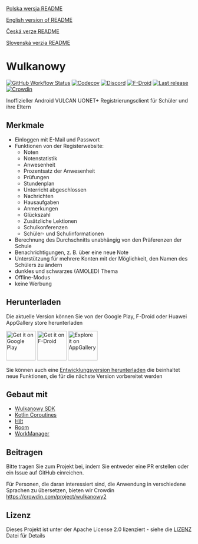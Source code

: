 [Polska wersja README](README.md)

[English version of README](README.en.md)

[Česká verze README](README.cs.md)

[Slovenská verzia README](README.sk.md)

# Wulkanowy

[![GitHub Workflow Status](https://img.shields.io/github/workflow/status/wulkanowy/wulkanowy/Tests/develop?style=flat-square)](https://github.com/wulkanowy/wulkanowy/actions)
[![Codecov](https://img.shields.io/codecov/c/github/wulkanowy/wulkanowy/master.svg?style=flat-square)](https://codecov.io/gh/wulkanowy/wulkanowy)
[![Discord](https://img.shields.io/discord/390889354199040011.svg?style=flat-square)](https://discord.gg/vccAQBr)
[![F-Droid](https://img.shields.io/f-droid/v/io.github.wulkanowy.svg?style=flat-square)](https://f-droid.org/packages/io.github.wulkanowy/)
[![Last release](https://img.shields.io/github/release/wulkanowy/wulkanowy.svg?logo=github&style=flat-square)](https://github.com/wulkanowy/wulkanowy/releases)
[![Crowdin](https://badges.crowdin.net/wulkanowy2/localized.svg)](https://translate.wulkanowy.net.pl)

Inoffizieller Android VULCAN UONET+ Registrierungsclient für Schüler und ihre Eltern

## Merkmale

* Einloggen mit E-Mail und Passwort
* Funktionen von der Registerwebsite:
    * Noten
    * Notenstatistik
    * Anwesenheit
    * Prozentsatz der Anwesenheit
    * Prüfungen
    * Stundenplan
    * Unterricht abgeschlossen
    * Nachrichten
    * Hausaufgaben
    * Anmerkungen
    * Glückszahl
    * Zusätzliche Lektionen
    * Schulkonferenzen
    * Schüler- und Schulinformationen
* Berechnung des Durchschnitts unabhängig von den Präferenzen der Schule
* Benachrichtigungen, z. B. über eine neue Note
* Unterstützung für mehrere Konten mit der Möglichkeit, den Namen des Schülers zu ändern
* dunkles und schwarzes (AMOLED) Thema
* Offline-Modus
* keine Werbung

## Herunterladen

Die aktuelle Version können Sie von der Google Play, F-Droid oder Huawei AppGallery store herunterladen

[<img src="https://play.google.com/intl/en_us/badges/images/generic/en_badge_web_generic.png"
    alt="Get it on Google Play"
    height="80">](https://play.google.com/store/apps/details?id=io.github.wulkanowy)
[<img src="https://fdroid.gitlab.io/artwork/badge/get-it-on.png"
    alt="Get it on F-Droid"
    height="80">](https://f-droid.org/packages/io.github.wulkanowy/)
[<img src="appgallery_badge.png"
    alt="Explore it on AppGallery"
    height="80">](https://appgallery.cloud.huawei.com/ag/n/app/C101440411?channelId=Badge&id=1b3f7fbb700849a9be0dba6b520b2282&s=EB1D3BF9ED9D1564D869B7B94B18016D3CABFCA5AEFB8E29F675FA04E0DC131D&detailType=0&v=)
    
Sie können auch eine [Entwicklungsversion herunterladen](https://wulkanowy.github.io/#download) die beinhaltet neue Funktionen, die für die nächste Version vorbereitet werden

## Gebaut mit


* [Wulkanowy SDK](https://github.com/wulkanowy/sdk)
* [Kotlin Coroutines](https://kotlinlang.org/docs/reference/coroutines-overview.html)
* [Hilt](https://dagger.dev/hilt/)
* [Room](https://developer.android.com/topic/libraries/architecture/room)
* [WorkManager](https://developer.android.com/topic/libraries/architecture/workmanager) 

## Beitragen

Bitte tragen Sie zum Projekt bei, indem Sie entweder eine PR erstellen oder ein Issue auf GitHub einreichen.

Für Personen, die daran interessiert sind, die Anwendung in verschiedene Sprachen zu übersetzen, bieten wir Crowdin
https://crowdin.com/project/wulkanowy2

## Lizenz

Dieses Projekt ist unter der Apache License 2.0 lizenziert - siehe die [LIZENZ](LICENSE) Datei für Details
